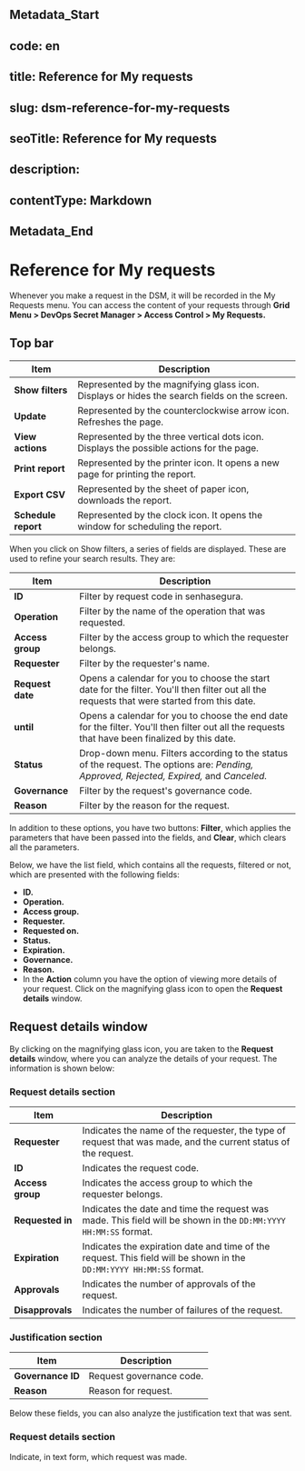 ## Metadata_Start 
## code: en
## title: Reference for My requests 
## slug: dsm-reference-for-my-requests 
## seoTitle: Reference for My requests 
## description:  
## contentType: Markdown 
## Metadata_End
# Reference for My requests

Whenever you make a request in the DSM, it will be recorded in the My Requests menu. You can access the content of your requests through **Grid Menu > DevOps Secret Manager > Access Control > My Requests.**

## Top bar

| Item                 | Description                                                                                  |
| -------------------- | -------------------------------------------------------------------------------------------- |
| **Show filters**    | Represented by the magnifying glass icon. Displays or hides the search fields on the screen. |
| **Update**          | Represented by the counterclockwise arrow icon. Refreshes the page.                          |
| **View actions**    | Represented by the three vertical dots icon. Displays the possible actions for the page.     |
| **Print report**    | Represented by the printer icon. It opens a new page for printing the report.                |
| **Export CSV**      | Represented by the sheet of paper icon, downloads the report.                                |
| **Schedule report** | Represented by the clock icon. It opens the window for scheduling the report.                |

When you click on Show filters, a series of fields are displayed. These are used to refine your search results. They are:

| Item                   | Description                                                                                                                                    |
| ---------------------- | ---------------------------------------------------------------------------------------------------------------------------------------------- |
| **ID**           | Filter by request code in senhasegura.                                                                                                         |
| **Operation**    | Filter by the name of the operation that was requested.                                                                                        |
| **Access group** | Filter by the access group to which the requester belongs.                                                                                     |
| **Requester**    | Filter by the requester's name.                                                                                                                |
| **Request date** | Opens a calendar for you to choose the start date for the filter. You'll then filter out all the requests that were started from this date.    |
| **until**        | Opens a calendar for you to choose the end date for the filter. You'll then filter out all the requests that have been finalized by this date. |
| **Status**       | Drop-down menu. Filters according to the status of the request. The options are: *Pending, Approved, Rejected, Expired,* and *Canceled.*     |
| **Governance**   | Filter by the request's governance code.                                                                                                       |
| **Reason**       | Filter by the reason for the request.                                                                                                          |

In addition to these options, you have two buttons: **Filter**, which applies the parameters that have been passed into the fields, and **Clear**, which clears all the parameters.

Below, we have the list field, which contains all the requests, filtered or not, which are presented with the following fields:

* **ID.**
* **Operation.**
* **Access group.**
* **Requester.**
* **Requested on.**
* **Status.**
* **Expiration.**
* **Governance.**
* **Reason.**
* In the **Action** column you have the option of viewing more details of your request. Click on the magnifying glass icon to open the **Request details** window.

## Request details window

By clicking on the magnifying glass icon, you are taken to the **Request details** window, where you can analyze the details of your request. The information is shown below:

### Request details section

| Item                   | Description                                                                                                            |
| ---------------------- | ---------------------------------------------------------------------------------------------------------------------- |
| **Requester**    | Indicates the name of the requester, the type of request that was made, and the current status of the request.         |
| **ID**           | Indicates the request code.                                                                                            |
| **Access group** | Indicates the access group to which the requester belongs.                                                             |
| **Requested in** | Indicates the date and time the request was made. This field will be shown in the `DD:MM:YYYY HH:MM:SS` format.      |
| **Expiration**   | Indicates the expiration date and time of the request. This field will be shown in the `DD:MM:YYYY HH:MM:SS` format. |
| **Approvals**    | Indicates the number of approvals of the request.                                                                      |
| **Disapprovals** | Indicates the number of failures of the request.                                                                       |

### Justification section

| Item               | Description              |
| ------------------ | ------------------------ |
| **Governance ID** | Request governance code. |
| **Reason**        | Reason for request.      |

Below these fields, you can also analyze the justification text that was sent.

### Request details section

Indicate, in text form, which request was made.